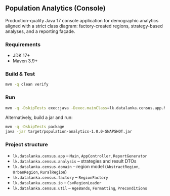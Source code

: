 ## Population Analytics (Console)

Production-quality Java 17 console application for demographic analytics aligned with a strict class diagram: factory-created regions, strategy-based analyses, and a reporting façade.

### Requirements
- JDK 17+
- Maven 3.9+

### Build & Test
```bash
mvn -q clean verify
```

### Run
```bash
mvn -q -DskipTests exec:java -Dexec.mainClass=lk.datalanka.census.app.Main
```

Alternatively, build a jar and run:
```bash
mvn -q -DskipTests package
java -jar target/population-analytics-1.0.0-SNAPSHOT.jar
```

### Project structure
- `lk.datalanka.census.app` – `Main`, `AppController`, `ReportGenerator`
- `lk.datalanka.census.analysis` – strategies and result DTOs
- `lk.datalanka.census.domain` – region model (`AbstractRegion`, `UrbanRegion`, `RuralRegion`)
- `lk.datalanka.census.factory` – `RegionFactory`
- `lk.datalanka.census.io` – `CsvRegionLoader`
- `lk.datalanka.census.util` – `AgeBands`, `Formatting`, `Preconditions`



